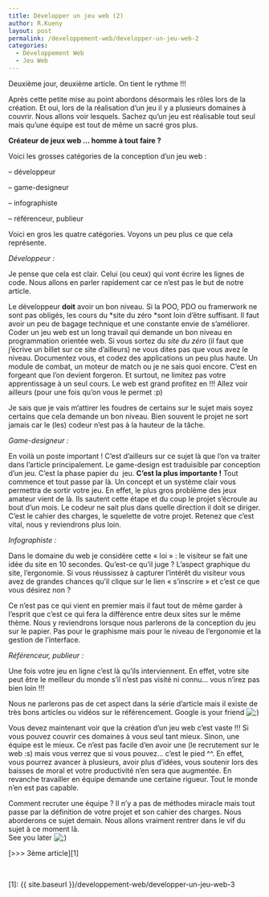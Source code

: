 ```yaml
---
title: Développer un jeu web (2)
author: R.Kueny
layout: post
permalink: /developpement-web/developper-un-jeu-web-2
categories:
  - Développement Web
  - Jeu Web
---
```

Deuxième jour, deuxième article. On tient le rythme !!!

Après cette petite mise au point abordons désormais les rôles lors de la création. Et oui, lors de la réalisation d&rsquo;un jeu il y a plusieurs domaines à couvrir. Nous allons voir lesquels. Sachez qu&rsquo;un jeu est réalisable tout seul mais qu&rsquo;une équipe est tout de même un sacré gros plus.

**Créateur de jeux web &#8230; homme à tout faire ?**

Voici les grosses catégories de la conception d&rsquo;un jeu web :

&#8211; développeur

&#8211; game-designeur

&#8211; infographiste

&#8211; référenceur, publieur

Voici en gros les quatre catégories. Voyons un peu plus ce que cela représente.

<!--more-->

*Développeur :*

Je pense que cela est clair. Celui (ou ceux) qui vont écrire les lignes de code. Nous allons en parler rapidement car ce n&rsquo;est pas le but de notre article.

Le développeur **doit** avoir un bon niveau. Si la POO, PDO ou framerwork ne sont pas obligés, les cours du *site du zéro *sont loin d&rsquo;être suffisant. Il faut avoir un peu de bagage technique et une constante envie de s&rsquo;améliorer. Coder un jeu web est un long travail qui demande un bon niveau en programmation orientée web. Si vous sortez du *site du zéro* (il faut que j&rsquo;écrive un billet sur ce site d&rsquo;ailleurs) ne vous dites pas que vous avez le niveau. Documentez vous, et codez des applications un peu plus haute. Un module de combat, un moteur de match ou je ne sais quoi encore. C&rsquo;est en forgeant que l&rsquo;on devient forgeron. Et surtout, ne limitez pas votre apprentissage à un seul cours. Le web est grand profitez en !!! Allez voir ailleurs (pour une fois qu&rsquo;on vous le permet :p)

Je sais que je vais m&rsquo;attirer les foudres de certains sur le sujet mais soyez certains que cela demande un bon niveau. Bien souvent le projet ne sort jamais car le (les) codeur n&rsquo;est pas à la hauteur de la tâche.

*Game-designeur :*

En voilà un poste important ! C&rsquo;est d&rsquo;ailleurs sur ce sujet là que l&rsquo;on va traiter dans l&rsquo;article principalement. Le game-design est traduisible par conception d&rsquo;un jeu. C&rsquo;est la phase papier du  jeu. **C&rsquo;est la plus importante !** Tout commence et tout passe par là. Un concept et un système clair vous permettra de sortir votre jeu. En effet, le plus gros problème des jeux amateur vient de là. Ils sautent cette étape et du coup le projet s&rsquo;écroule au bout d&rsquo;un mois. Le codeur ne sait plus dans quelle direction il doit se diriger. C&rsquo;est le cahier des charges, le squelette de votre projet. Retenez que c&rsquo;est vital, nous y reviendrons plus loin.

*Infographiste :*

Dans le domaine du web je considère cette &laquo;&nbsp;loi&nbsp;&raquo; : le visiteur se fait une idée du site en 10 secondes. Qu&rsquo;est-ce qu&rsquo;il juge ? L&rsquo;aspect graphique du site, l&rsquo;ergonomie. Si vous réussissez à capturer l&rsquo;intérêt du visiteur vous avez de grandes chances qu&rsquo;il clique sur le lien &laquo;&nbsp;s&rsquo;inscrire&nbsp;&raquo; et c&rsquo;est ce que vous désirez non ?

Ce n&rsquo;est pas ce qui vient en premier mais il faut tout de même garder à l&rsquo;esprit que c&rsquo;est ce qui fera la différence entre deux sites sur le même thème. Nous y reviendrons lorsque nous parlerons de la conception du jeu sur le papier. Pas pour le graphisme mais pour le niveau de l&rsquo;ergonomie et la gestion de l&rsquo;interface.

*Référenceur, publieur :*

Une fois votre jeu en ligne c&rsquo;est là qu&rsquo;ils interviennent. En effet, votre site peut être le meilleur du monde s&rsquo;il n&rsquo;est pas visité ni connu&#8230; vous n&rsquo;irez pas bien loin !!!

Nous ne parlerons pas de cet aspect dans la série d&rsquo;article mais il existe de très bons articles ou vidéos sur le référencement. Google is your friend <img src="http://rkueny.fr/wp-includes/images/smilies/icon_wink.gif" alt=";)" class="wp-smiley" />

Vous devez maintenant voir que la création d&rsquo;un jeu web c&rsquo;est vaste !!! Si vous pouvez couvrir ces domaines à vous seul tant mieux. Sinon, une équipe est le mieux. Ce n&rsquo;est pas facile d&rsquo;en avoir une (le recrutement sur le web :s) mais vous verrez que si vous pouvez&#8230; c&rsquo;est le pied ^^. En effet, vous pourrez avancer à plusieurs, avoir plus d&rsquo;idées, vous soutenir lors des baisses de moral et votre productivité n&rsquo;en sera que augmentée. En revanche travailler en équipe demande une certaine rigueur. Tout le monde n&rsquo;en est pas capable.

Comment recruter une équipe ? Il n&rsquo;y a pas de méthodes miracle mais tout passe par la définition de votre projet et son cahier des charges. Nous aborderons ce sujet demain. Nous allons vraiment rentrer dans le vif du sujet à ce moment là.  
See you later <img src="http://rkueny.fr/wp-includes/images/smilies/icon_wink.gif" alt=";)" class="wp-smiley" />

[>>> 3ème article][1]

<p style="text-align:center">
  <br />
</p>

 [1]: {{ site.baseurl }}/developpement-web/developper-un-jeu-web-3